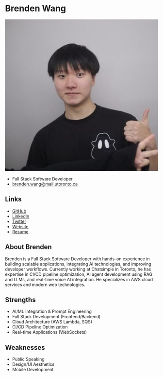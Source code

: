 # Brenden Wang

![Brenden Profile](./brenden_profile.jpg)

- Full Stack Software Developer
- brenden.wang@mail.utoronto.ca

## Links

- [GitHub](https://github.com/Brenden-Yiping-Wang)
- [LinkedIn](https://www.linkedin.com/in/brenden-yiping-wang-b9232927b/)
- [Twitter](#)
- [Website](#)
- [Resume](#)

## About Brenden

Brenden is a Full Stack Software Developer with hands-on experience in building scalable applications, integrating AI technologies, and improving developer workflows. Currently working at Chatsimple in Toronto, he has expertise in CI/CD pipeline optimization, AI agent development using RAG and LLMs, and real-time voice AI integration. He specializes in AWS cloud services and modern web technologies.

## Strengths

- AI/ML Integration & Prompt Engineering
- Full Stack Development (Frontend/Backend)
- Cloud Architecture (AWS Lambda, SQS)
- CI/CD Pipeline Optimization
- Real-time Applications (WebSockets)

## Weaknesses

- Public Speaking
- Design/UI Aesthetics
- Mobile Development
